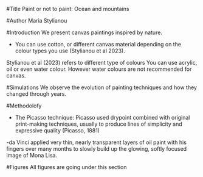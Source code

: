 #Title 
Paint or not to paint: Ocean and mountains 

#Author
Maria Stylianou

#Introduction
We present canvas paintings inspired by nature.

- You can use cotton, or different canvas material depending on the colour 
types you use (Stylianou et al 2023).

Stylianou et al (2023) refers to different type of colours
You can use acrylic, oil or even water colour. However water colours are 
not recommended for canvas. 

#Simulations
We observe the evolution of painting techniques and how they changed 
through years.

#Methodolofy

- The Picasso technique: Picasso used drypoint combined with original 
print-making techniques, usually to produce lines of simplicity and 
expressive quality (Picasso, 1881)

-da Vinci applied very thin, nearly transparent layers of oil paint with 
his fingers over many months to slowly build up the glowing, softly 
focused image of Mona Lisa.

#Figures
All figures are going under this section

